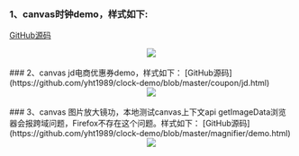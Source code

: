 ### 1、canvas时钟demo，样式如下:  
[GitHub源码](https://github.com/yht1989/clock-demo/blob/master/clock/clock.html)<br>
<div align='center'><img src='https://github.com/yht1989/clock-demo/blob/master/img/clock.png' /></div><br>
### 2、canvas jd电商优惠券demo，样式如下：  
[GitHub源码](https://github.com/yht1989/clock-demo/blob/master/coupon/jd.html) <br> 
<div align='center'><img src='https://github.com/yht1989/clock-demo/blob/master/img/jd.png' /></div><br>
### 3、canvas 图片放大镜功，本地测试canvas上下文api getImageData浏览器会报跨域问题，Firefox不存在这个问题。样式如下：  
[GitHub源码](https://github.com/yht1989/clock-demo/blob/master/magnifier/demo.html)<br>
<div align='center'><img src='https://github.com/yht1989/clock-demo/blob/master/img/magnifier.png' /></div>

